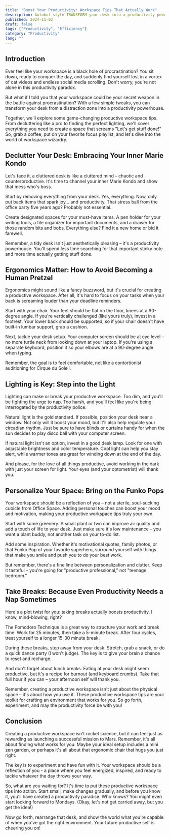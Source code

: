 ```yaml
---
title: "Boost Your Productivity: Workspace Tips That Actually Work"
description: Autobot style TRANSFORM your desk into a productivity powerhouse with these game-changing workspace tips. Learn how to create an environment that inspires focus and efficiency.
published: 2024-11-02
draft: false
tags: ["Productivity", "Efficiency"]
category: "Productivity"
lang: ""
---
```


<!-- ![Hero Image](./heroImage.jpg) -->

## Introduction

Ever feel like your workspace is a black hole of procrastination? You sit down, ready to conquer the day, and suddenly find yourself lost in a vortex of cat videos and endless social media scrolling. Don't worry, you're not alone in this productivity paradox.

But what if I told you that your workspace could be your secret weapon in the battle against procrastination? With a few simple tweaks, you can transform your desk from a distraction zone into a productivity powerhouse.


Together, we'll explore some game-changing productive workspace tips. From decluttering like a pro to finding the perfect lighting, we'll cover everything you need to create a space that screams "Let's get stuff done!" So, grab a coffee, put on your favorite focus playlist, and let's dive into the world of workspace wizardry.

## Declutter Your Desk: Embracing Your Inner Marie Kondo

Let's face it, a cluttered desk is like a cluttered mind – chaotic and counterproductive. It's time to channel your inner Marie Kondo and show that mess who's boss.

Start by removing everything from your desk. Yes, everything. Now, only put back items that spark joy... and productivity. That stress ball from the office party five years ago? Probably not essential.

Create designated spaces for your must-have items. A pen holder for your writing tools, a file organizer for important documents, and a drawer for those random bits and bobs. Everything else? Find it a new home or bid it farewell.

Remember, a tidy desk isn't just aesthetically pleasing – it's a productivity powerhouse. You'll spend less time searching for that important sticky note and more time actually getting stuff done.

## Ergonomics Matter: How to Avoid Becoming a Human Pretzel

Ergonomics might sound like a fancy buzzword, but it's crucial for creating a productive workspace. After all, it's hard to focus on your tasks when your back is screaming louder than your deadline reminders.

Start with your chair. Your feet should be flat on the floor, knees at a 90-degree angle. If you're vertically challenged (like yours truly), invest in a footrest. Your lower back should be supported, so if your chair doesn't have built-in lumbar support, grab a cushion.

Next, tackle your desk setup. Your computer screen should be at eye level – no more turtle neck from looking down at your laptop. If you're using a separate keyboard, position it so your elbows are at a 90-degree angle when typing.

Remember, the goal is to feel comfortable, not like a contortionist auditioning for Cirque du Soleil.

## Lighting is Key: Step into the Light

Lighting can make or break your productive workspace. Too dim, and you'll be fighting the urge to nap. Too harsh, and you'll feel like you're being interrogated by the productivity police.

Natural light is the gold standard. If possible, position your desk near a window. Not only will it boost your mood, but it'll also help regulate your circadian rhythm. Just be sure to have blinds or curtains handy for when the sun decides to play disco ball with your computer screen.

If natural light isn't an option, invest in a good desk lamp. Look for one with adjustable brightness and color temperature. Cool light can help you stay alert, while warmer tones are great for winding down at the end of the day.

And please, for the love of all things productive, avoid working in the dark with just your screen for light. Your eyes (and your optometrist) will thank you.

## Personalize Your Space: Bring on the Funko Pops

Your workspace should be a reflection of you – not a sterile, soul-sucking cubicle from Office Space. Adding personal touches can boost your mood and motivation, making your productive workspace tips truly your own.

Start with some greenery. A small plant or two can improve air quality and add a touch of life to your desk. Just make sure it's low maintenance – you want a plant buddy, not another task on your to-do list.

Add some inspiration. Whether it's motivational quotes, family photos, or that Funko Pop of your favorite superhero, surround yourself with things that make you smile and push you to do your best work.

But remember, there's a fine line between personalization and clutter. Keep it tasteful – you're going for "productive professional," not "teenage bedroom."

## Take Breaks: Because Even Productivity Needs a Nap Sometimes

Here's a plot twist for you: taking breaks actually boosts productivity. I know, mind-blowing, right?

The Pomodoro Technique is a great way to structure your work and break time. Work for 25 minutes, then take a 5-minute break. After four cycles, treat yourself to a longer 15-30 minute break.

During these breaks, step away from your desk. Stretch, grab a snack, or do a quick dance party (I won't judge). The key is to give your brain a chance to reset and recharge.

And don't forget about lunch breaks. Eating at your desk might seem productive, but it's a recipe for burnout (and keyboard crumbs). Take that full hour if you can – your afternoon self will thank you.

Remember, creating a productive workspace isn't just about the physical space – it's about how you use it. These productive workspace tips are your toolkit for crafting an environment that works for you. So go forth, experiment, and may the productivity force be with you!

## Conclusion

Creating a productive workspace isn't rocket science, but it can feel just as rewarding as launching a successful mission to Mars. Remember, it's all about finding what works for you. Maybe your ideal setup includes a mini zen garden, or perhaps it's all about that ergonomic chair that hugs you just right.

The key is to experiment and have fun with it. Your workspace should be a reflection of you - a place where you feel energized, inspired, and ready to tackle whatever the day throws your way.

So, what are you waiting for? It's time to put these productive workspace tips into action. Start small, make changes gradually, and before you know it, you'll have created a productivity paradise. Who knows? You might even start looking forward to Mondays. (Okay, let's not get carried away, but you get the idea!)

Now go forth, rearrange that desk, and show the world what you're capable of when you've got the right environment. Your future productive self is cheering you on!
